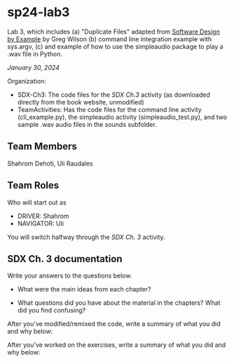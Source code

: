 # sp24-lab3
Lab 3, which includes (a) "Duplicate Files" adapted from [Software Design by Example](https://third-bit.com/sdxpy/) by Greg Wilson (b) command line integration example with sys.argv, (c) and example of how to use the simpleaudio package to play a .wav file in Python.

_January 30, 2024_

Organization:
* SDX-Ch3: The code files for the _SDX Ch.3_ activity (as downloaded directly from the book website, unmodified) 
* TeamActivities: Has the code files for the command line activity (cli_example.py), the simpleaudio activity (simpleaudio_test.py), and two sample .wav audio files in the sounds subfolder.

## Team Members
Shahrom Dehoti, Uli Raudales

## Team Roles
Who will start out as
* DRIVER: Shahrom 
* NAVIGATOR: Uli

You will switch halfway through the _SDX Ch. 3_ activity.

## SDX Ch. 3 documentation

Write your answers to the questions below.

* What were the main ideas from each chapter?
<!-- Cryptographic hash function is used which ensures an even distribution of files between groups. Coming up with an algorithm for those problems otherwise would result in a longer time complexity and hashing helps us to make it more efficient. -->
* What questions did you have about the material in the chapters? What did you find confusing?
<!-- Since me and Uli are familiar with hashing and Big O notation at this point, this chapter was easy to understand. So, we don't have any questions for today. -->

After you've modified/remixed the code, write a summary of what you did and why below:
<!-- 1. We can delete shell files because they won't work on any system that doesn't have a Bash. We can just run the python file instead and pass it a CL argument. It can clean up the amount of files available and create less clutter and confusion.
2. We commented naive_hash.py and using_sha256.py to make the code more understandable. We can implement the same idea to every other file but it would take too much time so we just did it in those 2 files for a preview.-->
After you've worked on the exercises, write a summary of what you did and why below:
<!-- We have completed Exercise 1 and Exercise 2. For exercise 1, we ran the python file with .wav files and were able to successfully execute it. For exercise 2 we modified dup.py to write into a known_files.txt and then afterward we create a modified dup.py -> Mdup.py where we copeid the code from dup.py but also created a new function which checks for requirements of Part 2 of Exercise 2. We were able to identify that coffee.wav already exists and it can be seen by running the file. -->



